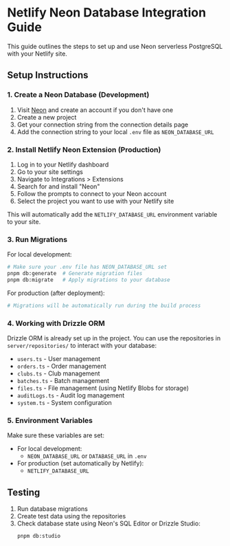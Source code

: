 <!-- @format -->

# Netlify Neon Database Integration Guide

This guide outlines the steps to set up and use Neon serverless PostgreSQL with your Netlify site.

## Setup Instructions

### 1. Create a Neon Database (Development)

1. Visit [Neon](https://neon.tech) and create an account if you don't have one
2. Create a new project
3. Get your connection string from the connection details page
4. Add the connection string to your local `.env` file as `NEON_DATABASE_URL`

### 2. Install Netlify Neon Extension (Production)

1. Log in to your Netlify dashboard
2. Go to your site settings
3. Navigate to Integrations > Extensions
4. Search for and install "Neon"
5. Follow the prompts to connect to your Neon account
6. Select the project you want to use with your Netlify site

This will automatically add the `NETLIFY_DATABASE_URL` environment variable to your site.

### 3. Run Migrations

For local development:

```bash
# Make sure your .env file has NEON_DATABASE_URL set
pnpm db:generate  # Generate migration files
pnpm db:migrate   # Apply migrations to your database
```

For production (after deployment):

```bash
# Migrations will be automatically run during the build process
```

### 4. Working with Drizzle ORM

Drizzle ORM is already set up in the project. You can use the repositories in `server/repositories/` to interact with your database:

- `users.ts` - User management
- `orders.ts` - Order management
- `clubs.ts` - Club management
- `batches.ts` - Batch management
- `files.ts` - File management (using Netlify Blobs for storage)
- `auditLogs.ts` - Audit log management
- `system.ts` - System configuration

### 5. Environment Variables

Make sure these variables are set:

- For local development:
  - `NEON_DATABASE_URL` or `DATABASE_URL` in `.env`
- For production (set automatically by Netlify):
  - `NETLIFY_DATABASE_URL`

## Testing

1. Run database migrations
2. Create test data using the repositories
3. Check database state using Neon's SQL Editor or Drizzle Studio:
   ```bash
   pnpm db:studio
   ```
